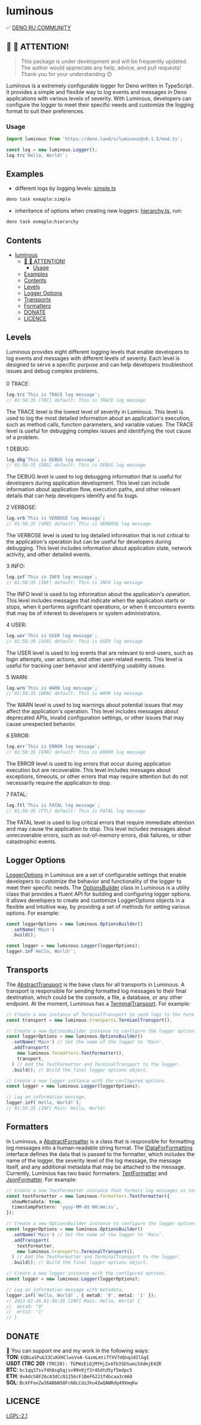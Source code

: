 # luminous

✅ [DENO RU COMMUNITY](https://t.me/+3rL7e9JzPLRhZTli)

## 👋 👋 ATTENTION!

> This package is under development and will be frequently updated. The author
> would appreciate any help, advice, and pull requests! Thank you for your
> understanding 😊

Luminous is a extremely configurable logger for Deno written in TypeScript. It
provides a simple and flexible way to log events and messages in Deno
applications with various levels of severity. With Luminous, developers can
configure the logger to meet their specific needs and customize the logging
format to suit their preferences.

### Usage

```ts
import luminous from 'https://deno.land/x/luminous@v0.1.5/mod.ts';

const log = new luminous.Logger();
log.trc`Hello, World!`;
```

## Examples

- different logs by logging levels: [simple.ts](./examples/simple.ts)

```bash
deno task exmaple:simple
```

- inheritance of options when creating new loggers:
  [hierarchy.ts](./examples/hierarchy.ts), run:

```bash
deno task exmaple:hierarchy
```

## Contents

- [luminous](#luminous)
  - [👋 👋 ATTENTION!](#--attention)
    - [Usage](#usage)
  - [Examples](#examples)
  - [Contents](#contents)
  - [Levels](#levels)
  - [Logger Options](#logger-options)
  - [Transports](#transports)
  - [Formatters](#formatters)
  - [DONATE](#donate)
  - [LICENCE](#licence)

## Levels

Luminous provides eight different logging levels that enable developers to log
events and messages with different levels of severity. Each level is designed to
serve a specific purpose and can help developers troubleshoot issues and debug
complex problems.<br><br> 0 TRACE:<br>

```ts
log.trc`This is TRACE log message`;
// 01:58:35 [TRC] default: This is TRACE log message
```

The TRACE level is the lowest level of severity in Luminous. This level is used
to log the most detailed information about an application's execution, such as
method calls, function parameters, and variable values. The TRACE level is
useful for debugging complex issues and identifying the root cause of a problem.

1 DEBUG:<br>

```ts
log.dbg`This is DEBUG log message`;
// 01:58:35 [DBG] default: This is DEBUG log message
```

The DEBUG level is used to log debugging information that is useful for
developers during application development. This level can include information
about application flow, execution paths, and other relevant details that can
help developers identify and fix bugs.

2 VERBOSE:<br>

```ts
log.vrb`This is VERBOSE log message`;
// 01:58:35 [VRB] default: This is VERBOSE log message
```

The VERBOSE level is used to log detailed information that is not critical to
the application's operation but can be useful for developers during debugging.
This level includes information about application state, network activity, and
other detailed events.

3 INFO:<br>

```ts
log.inf`This is INFO log message`;
// 01:58:35 [INF] default: This is INFO log message
```

The INFO level is used to log information about the application's operation.
This level includes messages that indicate when the application starts or stops,
when it performs significant operations, or when it encounters events that may
be of interest to developers or system administrators.

4 USER:<br>

```ts
log.usr`This is USER log message`;
// 01:58:35 [USR] default: This is USER log message
```

The USER level is used to log events that are relevant to end-users, such as
login attempts, user actions, and other user-related events. This level is
useful for tracking user behavior and identifying usability issues.

5 WARN:<br>

```ts
log.wrn`This is WARN log message`;
// 01:58:35 [WRN] default: This is WARN log message
```

The WARN level is used to log warnings about potential issues that may affect
the application's operation. This level includes messages about deprecated APIs,
invalid configuration settings, or other issues that may cause unexpected
behavior.

6 ERROR:<br>

```ts
log.err`This is ERROR log message`;
// 01:58:35 [ERR] default: This is ERROR log message
```

The ERROR level is used to log errors that occur during application execution
but are recoverable. This level includes messages about exceptions, timeouts, or
other errors that may require attention but do not necessarily require the
application to stop.

7 FATAL:<br>

```ts
log.ftl`This is FATAL log message`;
// 01:58:35 [FTL] default: This is FATAL log message
```

The FATAL level is used to log critical errors that require immediate attention
and may cause the application to stop. This level includes messages about
unrecoverable errors, such as out-of-memory errors, disk failures, or other
catastrophic events.

## Logger Options

[LoggerOptions](./src/Logger.ts) in Luminous are a set of configurable settings
that enable developers to customize the behavior and functionality of the logger
to meet their specific needs. The [OptionsBuilder](./src/OptionsBuilder.ts)
class in Luminous is a utility class that provides a fluent API for building and
configuring logger options. It allows developers to create and customize
LoggerOptions objects in a flexible and intuitive way, by providing a set of
methods for setting various options. For example:

```ts
const loggerOptions = new luminous.OptionsBuilder()
  .setName('Main')
  .build();

const logger = new luminous.Logger(loggerOptions);
logger.inf`Hello, World!`;
```

## Transports

The [AbstractTransport](./src/Transport.ts) is the base class for all transports
in Luminous. A transport is responsible for sending formatted log messages to
their final destination, which could be the console, a file, a database, or any
other endpoint. At the moment, Luminous has a
[TerminalTransport](./src/transports/Terminal.ts). For example:

```ts
// Create a new instance of TerminalTransport to send logs to the terminal.
const transport = new luminous.transports.TermianlTransport(),

// Create a new OptionsBuilder instance to configure the logger options.
const loggerOptions = new luminous.OptionsBuilder()
  .setName('Main') // Set the name of the logger to 'Main'.
  .addTransport(
    new luminous.formatters.TextFormatter(),
    transport,
  ) // Add the TextFormatter and TerminalTransport to the logger.
  .build(); // Build the final logger options object.

// Create a new logger instance with the configured options.
const logger = new luminous.Logger(loggerOptions);

// Log an information message.
logger.inf(`Hello, World!`);
// 01:58:35 [INF] Main: Hello, World!
```

## Formatters

In Luminous, a [AbstractFormatter](./src/Formatter.ts) is a class that is
responsible for formatting log messages into a human-readable string format. The
[IDataForFormatting](./src/Formatter.ts) interface defines the data that is
passed to the formatter, which includes the name of the logger, the severity
level of the log message, the message itself, and any additional metadata that
may be attached to the message. Currently, Luminous has two basic forrmaters:
[TextFormatter](./src/formatters/TextFormatter.ts) and
[JsonFormatter](./src/formatters/JsonFormatter.ts). For example:

```ts
// Create a new TextFormatter instance that formats log messages as text with metadata and a custom timestamp pattern.
const textFormatter = new luminous.formatters.TextFormatter({
  showMetadata: true,
  timestampPattern: 'yyyy-MM-dd HH:mm:ss',
});

// Create a new OptionsBuilder instance to configure the logger options.
const loggerOptions = new luminous.OptionsBuilder()
  .setName('Main') // Set the name of the logger to 'Main'.
  .addTransport(
    textFormatter,
    new luminous.transports.TerminalTransport(),
  ) // Add the TextFormatter and TerminalTransport to the logger.
  .build(); // Build the final logger options object.

// Create a new logger instance with the configured options.
const logger = new luminous.Logger(loggerOptions);

// Log an information message with metadata.
logger.inf(`Hello, World!`, { meta0: '0', meta1: '1' });
// 2023-02-26 01:58:35 [INF] Main: Hello, World! {
//  meta0: "0"
//  mrta1: "1"
// }
```

## DONATE

🫶 You can support me and my work in the following ways: <br>
**TON**: `EQBiaSPuG33CuKXHClwsVvA-SazmLmtiTfXV7dQnqJdIlGgI`<br>
**USDT (TRC 20)** `(TRC20): TGPWzEiQjMYHjZx4fb3SDSumiSXdmjE4ZR`<br>
**BTC**: `bc1qq37svf4h8sg5qjsv99n9jf3r45dtd5yf5mdpc5`<br>
**ETH**: `0xAdc58F26cA3dCc01256cF1BeF6221f4bcaa3c660`<br>
**SOL**: `BckFFoxZw36ABbNS8Fc66LCdzJhu4ZwQANRdq49XmqKw`<br>

## LICENCE

[LGPL-2.1](https://github.com/sevapp/luminous/blob/main/LICENSE)
